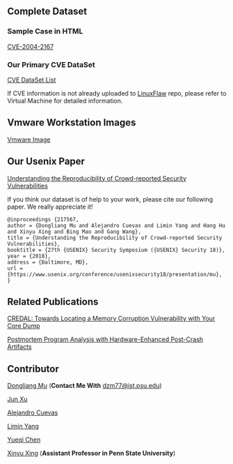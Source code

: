 ## Complete Dataset

### Sample Case in HTML

[CVE-2004-2167](CVE-2004-2167/README.md)

### Our Primary CVE DataSet

[CVE DataSet List](Primary_CVE/README.md)

If CVE information is not already uploaded to [LinuxFlaw](https://github.com/VulnReproduction/LinuxFlaw) repo, please refer to Virtual Machine for detailed information.

## Vmware Workstation Images

[Vmware Image](VMware_Image/README.md)

## Our Usenix Paper

[Understanding the Reproducibility of Crowd-reported Security Vulnerabilities](https://github.com/VulnReproduction/VulnReproduction.github.io/raw/master/Paper/usenix.pdf)

If you think our dataset is of help to your work, please cite our following paper. We really appreciate it!

```
@inproceedings {217567,
author = {Dongliang Mu and Alejandro Cuevas and Limin Yang and Hang Hu and Xinyu Xing and Bing Mao and Gang Wang},
title = {Understanding the Reproducibility of Crowd-reported Security Vulnerabilities},
booktitle = {27th {USENIX} Security Symposium ({USENIX} Security 18)},
year = {2018},
address = {Baltimore, MD},
url = {https://www.usenix.org/conference/usenixsecurity18/presentation/mu},
}
```

## Related Publications

[CREDAL: Towards Locating a Memory Corruption Vulnerability with Your Core Dump](https://dl.acm.org/citation.cfm?id=2978340)

[Postmortem Program Analysis with Hardware-Enhanced Post-Crash Artifacts](https://www.usenix.org/conference/usenixsecurity17/technical-sessions/presentation/xu-jun)

## Contributor

[Dongliang Mu](https://github.com/mudongliang) (**Contact Me With** <dzm77@ist.psu.edu>)

[Jun Xu](https://github.com/junxzm1990)

[Alejandro Cuevas](https://github.com/aledcuevas)

[Limin Yang](https://github.com/linus-young)

[Yueqi Chen](https://github.com/chenyueqi)

[Xinyu Xing](https://github.com/xingxinyu) (**Assistant Professor in Penn State University**)
